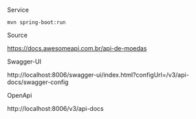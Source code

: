 Service

    mvn spring-boot:run

Source

https://docs.awesomeapi.com.br/api-de-moedas

Swagger-UI

http://localhost:8006/swagger-ui/index.html?configUrl=/v3/api-docs/swagger-config

OpenApi

http://localhost:8006/v3/api-docs



